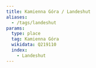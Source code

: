 ```yaml
---
title: Kamienna Góra / Landeshut
aliases:
  - /tags/landeshut
params:
  type: place
  tag: Kamienna Góra
  wikidata: Q219110
  index:
    - Landeshut
---
```

